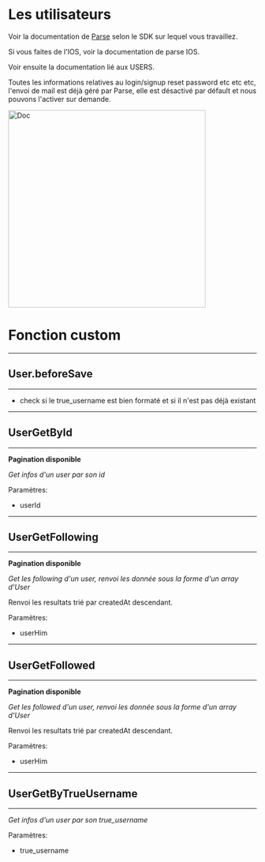 # Les utilisateurs

Voir la documentation de [Parse](http://www.parse.com) selon le SDK sur lequel vous travaillez.

Si vous faites de l'IOS, voir la documentation de parse IOS.

Voir ensuite la documentation lié aux USERS.

Toutes les informations relatives au login/signup reset password etc etc etc, l'envoi de mail est déjà géré par Parse, elle est désactivé par défault et nous pouvons l'activer sur demande.

<img src="../images/doc_ios.jpeg" alt="Doc" style="width: 400px;"/>

# Fonction custom

----------------------
## User.beforeSave
----------------------

* check si le true_username est bien formaté et si il n'est pas déjà existant

----------------------
## UserGetById
----------------------

**Pagination disponible**

*Get infos d'un user par son id*

Paramètres:

* userId

----------------------
## UserGetFollowing
----------------------

**Pagination disponible**

*Get les following d'un user, renvoi les donnée sous la forme d'un array d'User*

Renvoi les resultats trié par createdAt descendant.

Paramètres:

* userHim

----------------------
## UserGetFollowed
----------------------

**Pagination disponible**

*Get les followed d'un user, renvoi les donnée sous la forme d'un array d'User*

Renvoi les resultats trié par createdAt descendant.

Paramètres:

* userHim

----------------------
## UserGetByTrueUsername
----------------------

*Get infos d'un user par son true_username*

Paramètres:

* true_username
